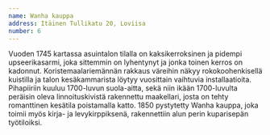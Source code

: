 ```yaml
---
name: Wanha kauppa
address: Itäinen Tullikatu 20, Loviisa
number: 6
---
```

Vuoden 1745 kartassa asuintalon tilalla on kaksikerroksinen ja pidempi upseerikasarmi, joka sittemmin on lyhentynyt ja jonka toinen kerros on kadonnut. Koristemaalariemännän rakkaus väreihin näkyy rokokoohenkisellä kuistilla ja talon kesäkammarista löytyy vuosittain vaihtuvia installaatioita. Pihapiiriin kuuluu 1700-luvun suola-aitta, sekä niin ikään 1700-luvulta peräisin oleva linnoituskivistä rakennettu maakellari, josta on tehty romanttinen kesätila poistamalla katto. 1850 pystytetty Wanha kauppa, joka toimii myös kirja- ja levykirppiksenä, rakennettiin alun perin kuparisepän työtiloiksi.
